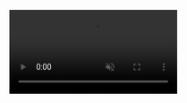 <!DOCTYPE html>
<html>
<head>
<title>Page Title</title>
</head>
<body>
  
<video src="https://www.canva.com/design/DAFk49v3vvU/VUCE8h-3hORENpI51dTOwA/edit.mp4" autoplay muted loop></video>

</body>
</html>








